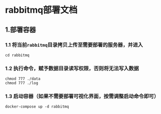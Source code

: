 # rabbitmq部署文档

## 1.部署容器

### 1.1 将当前`rabbitmq`目录拷贝上传至需要部署的服务器，并进入

```
cd rabbitmq
```

### 1.2 执行命令，赋予数据目录读写权限，否则将无法写入数据

```
chmod 777 ./data
chmod 777 ./log
```

### 1.3 启动容器（如果不需要部署可视化界面，按需调整启动命令即可）

```
docker-compose up -d rabbitmq
```